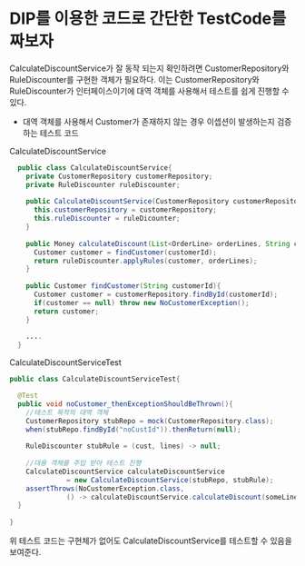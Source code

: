 # DIP를 이용한 코드로 간단한 TestCode를 짜보자

CalculateDiscountService가 잘 동작 되는지 확인하려면 CustomerRepository와 RuleDiscounter를 구현한 객체가 필요하다. 
이는 CustomerRepository와 RuleDiscounter가 인터페이스이기에 대역 객체를 사용해서 테스트를 쉽게 진행할 수 있다.

- 대역 객체를 사용해서 Customer가 존재하지 않는 경우 이셉션이 발생하는지 검증하는 테스트 코드

CalculateDiscountService
```java
  public class CalculateDiscountService{
    private CustomerRepository customerRepository;
    private RuleDiscounter ruleDiscounter;
    
    public CalculateDiscountService(CustomerRepository customerRepository, RuleDiscounter ruleDiscounter){
      this.customerRepository = customerRepository;
      this.ruleDiscounter = ruleDicounter;
    } 
    
    public Money calculateDiscount(List<OrderLine> orderLines, String customerId){
      Customer customer = findCustomer(customerId);
      return ruleDiscounter.applyRules(customer, orderLines);
    }
    
    public Customer findCustomer(String customerId){
      Customer customer = customerRepository.findById(customerId);
      if(customer == null) throw new NoCustomerException();
      return customer;
    }
    
    ....
  }
```

CalculateDiscountServiceTest
```java
public class CalculateDiscountServiceTest{

  @Test
  public void noCustomer_thenExceptionShouldBeThrown(){
    //테스트 목적의 대역 객체
    CustomerRepository stubRepo = mock(CustomerRepository.class);
    when(stubRepo.findById("noCustId")).thenReturn(null);
    
    RuleDiscounter stubRule = (cust, lines) -> null;
    
    //대용 객체를 주입 받아 테스트 진행
    CalculateDiscountService calculateDiscountService 
              = new CalculateDiscountService(stubRepo, stubRule);
    assertThrows(NoCustomerException.class,
              () -> calculateDiscountService.calculateDiscount(someLines, "noCustId"));
  }
  
}
```
위 테스트 코드는 구현체가 없어도 CalculateDiscountService를 테스트할 수 있음을 보여준다. 








